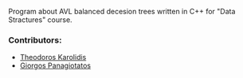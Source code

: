 Program about AVL balanced decesion trees written in C++ for "Data Stractures" course.

### Contributors:
* [Theodoros Karolidis](https://github.com/karolidis)
* [Giorgos Panagiotatos](https://github.com/panagiotat)


